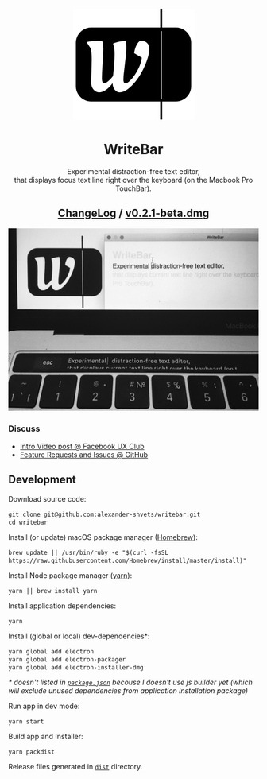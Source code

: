 <p align="center"><a href="//writebar.js.org" title="writebar.js.org"><img src="assets/logo.svg"/></a></p>
<h1 align="center">WriteBar</h1>
<p align="center">
  Experimental distraction-free text editor,<br/>
  that displays focus text line right over the keyboard (on the Macbook Pro TouchBar).
</p>
<h2 align="center">
  <a href="//github.com/alexander-shvets/writebar/releases">ChangeLog</a>
  / 
  <a href="dist/WriteBar.dmg">v0.2.1-beta.dmg</a>
</h2>
<p align="center"><img width="600" src="assets/screenshot.jpg" alt="screenshot"/></p>

### Discuss

- [Intro Video post @ Facebook UX Club](//facebook.com/groups/uxclubs/permalink/973396292808999/)
- [Feature Requests and Issues @ GitHub](//github.com/alexander-shvets/writebar/issues)     

## Development

Download source code:    
```shell
git clone git@github.com:alexander-shvets/writebar.git
cd writebar
```

Install (or update) macOS package manager ([Homebrew][]):
```shell
brew update || /usr/bin/ruby -e "$(curl -fsSL https://raw.githubusercontent.com/Homebrew/install/master/install)"
```

Install Node package manager ([yarn][]):
```shell
yarn || brew install yarn
```

Install application dependencies:
```shell
yarn
```

Install (global or local) dev-dependencies*:    
```shell
yarn global add electron
yarn global add electron-packager
yarn global add electron-installer-dmg
```
_* doesn't listed in [`package.json`][] becouse I doesn't use js builder yet (which will exclude unused dependencies from application installation package)_

Run app in dev mode:    
```shell
yarn start
```

Build app and Installer:    
```shell
yarn packdist
```
Release files generated in [`dist`][] directory.

[`package.json`]: //github.com/alexander-shvets/writebar/blob/master/package.json
[`dist`]: //github.com/alexander-shvets/writebar/tree/master/dist
[Homebrew]: //brew.sh
[yarn]: //yarnpkg.com

